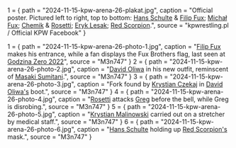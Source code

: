 1 = { path = "2024-11-15-kpw-arena-26-plakat.jpg", caption = "Official poster. Pictured left to right, top to bottom: [Hans Schulte](@/w/hans-schulte.md) & [Filip Fux](@/w/filip-fux.md); [Michał Fux](@/w/michal-fux.md); [Chemik](@/w/chemik.md) & [Rosetti](@/w/rosetti.md); [Eryk Lesak](@/w/eryk-lesak.md); [Red Scorpion](@/w/red-scorpion.md).", source = "kpwrestling.pl / Official KPW Facebook" }

1 = { path = "2024-11-15-kpw-arena-26-photo-1.jpg", caption = "[Filip Fux](@/w/filip-fux.md) makes his entrance, while a fan displays the Fux Brothers flag, last seen at [Godzina Zero 2022](@/e/kpw/2022-09-17-kpw-godzina-zero-2022.md)", source = "M3n747" }
2 = { path = "2024-11-15-kpw-arena-26-photo-2.jpg", caption = "[David Oliwa](@/w/david-oliwa.md) in his new outfit, reminscent of [Masaki Sumitani](https://en.wikipedia.org/wiki/Masaki_Sumitani).", source = "M3n747" }
3 = { path = "2024-11-15-kpw-arena-26-photo-3.jpg", caption = "Fork found by [Krystian Czekaj](@/w/krystian-czekaj.md) in [David Oliwa's](@/w/david-oliwa.md) boot.", source = "M3n747" }
4 = { path = "2024-11-15-kpw-arena-26-photo-4.jpg", caption = "[Rosetti](@/w/rosetti.md) attacks [Greg](@/w/greg.md) before the bell, while Greg is disrobing.", source = "M3n747" }
5 = { path = "2024-11-15-kpw-arena-26-photo-5.jpg", caption = "[Krystian Malinowski](@/w/krystian-malinowski.md) carried out on a stretcher by medical staff.", source = "M3n747" }
6 = { path = "2024-11-15-kpw-arena-26-photo-6.jpg", caption = "[Hans Schulte](@/w/hans-schulte.md) holding up [Red Scorpion's](@/w/red-scorpion.md) mask.", source = "M3n747" }
